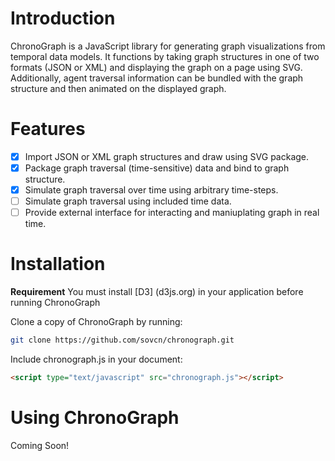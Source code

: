 # Introduction

ChronoGraph is a JavaScript library for generating graph visualizations from temporal data models.  It functions by taking graph structures in one of two formats (JSON or XML) and displaying the graph on a page using SVG.  Additionally, agent traversal information can be bundled with the graph structure and then animated on the displayed graph.

# Features

* [x] Import JSON or XML graph structures and draw using SVG package.
* [x] Package graph traversal (time-sensitive) data and bind to graph structure.
* [x] Simulate graph traversal over time using arbitrary time-steps.
* [ ] Simulate graph traversal using included time data.
* [ ] Provide external interface for interacting and maniuplating graph in real time.

# Installation

**Requirement**
You must install [D3] (d3js.org) in your application before running ChronoGraph

Clone a copy of ChronoGraph by running:

```bash
git clone https://github.com/sovcn/chronograph.git
```

Include chronograph.js in your document:

```html
<script type="text/javascript" src="chronograph.js"></script>
```

# Using ChronoGraph

Coming Soon!
